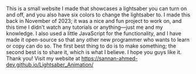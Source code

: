 This is a small website I made that showcases a lightsaber you can turn on and off, and you also have six colors to change the lightsaber to.
I made this back in November of 2023; it was a nice and fun project to work on, and this time I didn't watch any tutorials or anything—just me and my knowledge.
I also used a little JavaScript for the functionality, and I have made it open-source so that any other new programmer who wants to learn or copy can do so.
The first best thing to do is to make something; the second best is to share it, which is what I believe.
I hope you guys like it. Thank you!
Visit my website at  https://sannan-ahmed-dev.github.io/Lightsaber_Animation/
